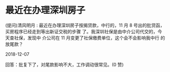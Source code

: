 # 最近在办理深圳房子

(提问)清风明月 : 最近在办理深圳房子按揭贷款，中行的，11 月 8 号出的批贷函，买房程序已经走到等出新证交税的步骤 了。我深圳社保是由中介公司代交的，今天查社保，发现中 介公司在 11 月变更了社保缴费单位，这个会不会影响我中行 的放尾款？

2018-12-07

回答：批复下了，对尾款影响不大，工作调动很常见。(0 赞)